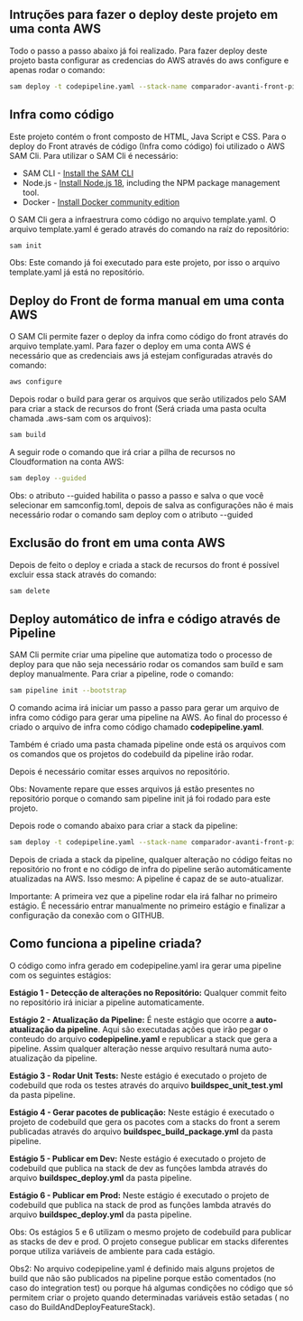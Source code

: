 ## Intruções para fazer o deploy deste projeto em uma conta AWS

Todo o passo a passo abaixo já foi realizado. Para fazer deploy deste projeto basta configurar as credencias do AWS através do aws configure e apenas rodar o comando: 

```bash
sam deploy -t codepipeline.yaml --stack-name comparador-avanti-front-pipeline --capabilities=CAPABILITY_IAM
```

## Infra como código

Este projeto contém o front composto de HTML, Java Script e CSS.
Para o deploy do Front através de código (Infra como código) foi utilizado o AWS SAM Cli. Para utilizar o SAM Cli é necessário:

* SAM CLI - [Install the SAM CLI](https://docs.aws.amazon.com/serverless-application-model/latest/developerguide/serverless-sam-cli-install.html)
* Node.js - [Install Node.js 18](https://nodejs.org/en/), including the NPM package management tool.
* Docker - [Install Docker community edition](https://hub.docker.com/search/?type=edition&offering=community)


O SAM Cli gera a infraestrura como código no arquivo template.yaml.
O arquivo template.yaml é gerado através do  comando na raíz do repositório:

```bash
sam init 
```

Obs: Este comando já foi executado para este projeto, por isso o arquivo template.yaml já está no repositório.

## Deploy do Front de forma manual em uma conta AWS

O SAM Cli permite fazer o deploy da infra como código do front através do arquivo template.yaml.
Para  fazer o deploy em uma conta AWS é necessário que as credenciais aws já estejam configuradas através do comando:

```bash
aws configure
```

Depois rodar o build para gerar os arquivos que serão utilizados pelo SAM para criar a stack de recursos do front (Será criada uma pasta oculta chamada .aws-sam com os arquivos):
```bash
sam build 
```


A seguir rode o comando que irá criar a pilha de recursos no Cloudformation na conta AWS:
```bash
sam deploy --guided
```

Obs: o atributo --guided habilita o passo a passo e salva o que você selecionar em samconfig.toml, depois de salva as configurações não é mais necessário rodar o comando sam deploy com o atributo --guided

## Exclusão do front  em uma conta AWS

Depois de feito o deploy e criada a stack de recursos do front é possível excluir essa stack através do comando:

```bash
sam delete
```

## Deploy automático de infra e código através de Pipeline

SAM Cli permite criar uma pipeline que automatiza todo o processo de deploy para que não seja necessário rodar os comandos sam build e sam deploy manualmente. Para criar a pipeline, rode o comando: 

```bash
sam pipeline init --bootstrap 
```

O comando acima irá iniciar um passo a passo para gerar um arquivo de infra como código para gerar uma pipeline na AWS. Ao final do processo é criado o arquivo de infra como código chamado **codepipeline.yaml**.

Também é criado uma pasta chamada pipeline onde está os arquivos com os comandos que os projetos do codebuild da pipeline irão rodar.

Depois é necessário comitar esses arquivos no repositório.

Obs: Novamente repare que esses arquivos já estão presentes no repositório porque o comando sam pipeline init já foi rodado para este projeto.  

Depois rode o comando abaixo para criar a stack da pipeline:

```bash
sam deploy -t codepipeline.yaml --stack-name comparador-avanti-front-pipeline --capabilities=CAPABILITY_IAM
```

Depois de criada a stack da pipeline, qualquer alteração no código  feitas no repositório no front e no código de infra do pipeline serão automáticamente atualizadas na AWS. Isso mesmo: A pipeline é capaz de se auto-atualizar.

Importante: A primeira vez que a pipeline rodar ela irá falhar no primeiro estágio. É necessário entrar manualmente no primeiro estágio e finalizar a configuração da conexão com o GITHUB.

## Como funciona a pipeline criada?

O código como infra gerado em codepipeline.yaml ira gerar uma pipeline com os seguintes estágios:

**Estágio 1 - Detecção de alterações no Repositório:** Qualquer commit feito no repositório irá iniciar a pipeline automaticamente.

**Estágio 2 - Atualização da Pipeline:** É neste estágio que ocorre a **auto-atualização da pipeline**. Aqui são executadas ações que irão pegar o conteudo do arquivo **codepipeline.yaml**  e republicar a stack que gera a pipeline. Assim qualquer alteração nesse arquivo resultará numa auto-atualização da pipeline.

**Estágio 3 - Rodar Unit Tests:** Neste estágio é executado o projeto de codebuild que roda os testes através do arquivo **buildspec_unit_test.yml** da pasta pipeline.

**Estágio 4 - Gerar pacotes de publicação:** Neste estágio é executado o projeto de codebuild que gera os pacotes com a stacks do front a serem publicadas  através do arquivo **buildspec_build_package.yml** da pasta pipeline.

**Estágio 5 - Publicar em Dev:** Neste estágio é executado o projeto de codebuild que publica na stack de dev as funções lambda através do arquivo **buildspec_deploy.yml** da pasta pipeline.

**Estágio 6 - Publicar em Prod:** Neste estágio é executado o projeto de codebuild que publica na stack de prod as funções lambda através do arquivo **buildspec_deploy.yml** da pasta pipeline.

Obs: Os estágios 5 e 6 utilizam o mesmo projeto de codebuild para publicar as stacks de dev e prod. O projeto consegue publicar em stacks diferentes porque utiliza variáveis de ambiente para cada estágio.

Obs2: No arquivo codepipeline.yaml é definido mais alguns projetos de build que não são publicados na pipeline porque estão comentados (no caso do integration test) ou porque há algumas condições no código que só permitem criar o projeto quando determinadas variáveis estão setadas ( no caso do BuildAndDeployFeatureStack).

